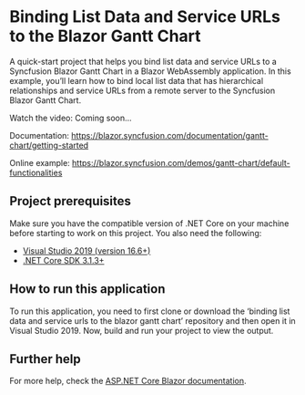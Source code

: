 # Binding List Data and Service URLs to the Blazor Gantt Chart

A quick-start project that helps you bind list data and service URLs to a Syncfusion Blazor Gantt Chart in a Blazor WebAssembly application. In this example, you’ll learn how to bind local list data that has hierarchical relationships and service URLs from a remote server to the Syncfusion Blazor Gantt Chart.

Watch the video: Coming soon...

Documentation: https://blazor.syncfusion.com/documentation/gantt-chart/getting-started

Online example: https://blazor.syncfusion.com/demos/gantt-chart/default-functionalities

## Project prerequisites
Make sure you have the compatible version of .NET Core on your machine before starting to work on this project. You also need the following:
* [Visual Studio 2019 (version 16.6+)]( https://visualstudio.microsoft.com/downloads)
* [.NET Core SDK 3.1.3+](https://dotnet.microsoft.com/download/dotnet-core/3.1)

## How to run this application
To run this application, you need to first clone or download the ‘binding list data and service urls to the blazor gantt chart’ repository and then open it in Visual Studio 2019. Now, build and run your project to view the output.

## Further help
For more help, check the [ASP.NET Core Blazor documentation](https://docs.microsoft.com/en-us/aspnet/core/blazor).
